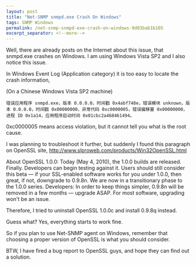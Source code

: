 ```yaml
---
layout: post
title: "Net-SNMP snmpd.exe Crash On Windows"
tags: SNMP Windows
permalink: /net-snmp-snmpd-exe-crash-on-windows-9d03bab1b105
excerpt_separator: <!--more-->
---
```

Well, there are already posts on the Internet about this issue, that snmpd.exe crashes on Windows. I am using Windows Vista SP2 and I also notice this issue.
<!--more-->

In Windows Event Log (Application category) it is too easy to locate the crash information,

(On a Chinese Windows Vista SP2 machine)
``` text
错误应用程序 snmpd.exe，版本 0.0.0.0，时间戳 0x4abf748e，错误模块 unknown，版本 0.0.0.0，时间戳 0x00000000，异常代码 0xc0000005，错误偏移量 0x00000000， 进程 ID 0x1a14，应用程序启动时间 0x01cbc2a468461494。
```

0xc0000005 means access violation, but it cannot tell you what is the root cause.

I was planning to troubleshoot it further, but suddenly I found this paragraph on OpenSSL site, http://www.slproweb.com/products/Win32OpenSSL.html

About OpenSSL 1.0.0: Today (May 4, 2010), the 1.0.0 builds are released. Finally. Developers can begin testing against it. Users should still consider this beta — if your SSL-enabled software works for you under 1.0.0, then great, if not, downgrade to 0.9.8n. We are now in a transitionary phase to the 1.0.0 series. Developers: In order to keep things simpler, 0.9.8n will be removed in a few months — upgrade ASAP. For most software, upgrading won't be an issue.

Therefore, I tried to uninstall OpenSSL 1.0.0c and install 0.9.8q instead.

Guess what? Yes, everything starts to work fine.

So if you plan to use Net-SNMP agent on Windows, remember that choosing a proper version of OpenSSL is what you should consider.

BTW, I have fired a bug report to OpenSSL guys, and hope they can find out a solution.

